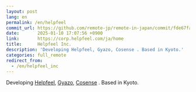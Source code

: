 ```yaml
---
layout: post
lang: en
permalink: /en/helpfeel
commit_url: https://github.com/remote-jp/remote-in-japan/commit/fde67fad4c9a16d603b0148caf06173117fbef6e
date:       2025-01-10 17:07:56 +0900
link:       https://corp.helpfeel.com/ja/home
title:      Helpfeel Inc.
description: 'Developing Helpfeel, Gyazo, Cosense . Based in Kyoto.'
categories: full_remote
redirect_from:
  - /en/helpfeel_inc
---
```


<p>Developing <a href="https://www.helpfeel.com/lp">Helpfeel</a>, <a href="https://gyazo.com/">Gyazo</a>, <a href="https://cosen.se/product">Cosense</a> . Based in Kyoto.</p>
